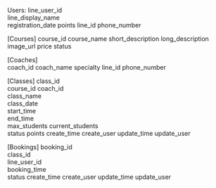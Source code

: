 Users:
line_user_id	
line_display_name	
registration_date
points
line_id
phone_number

[Courses]
course_id
course_name
short_description
long_description
image_url
price
status

[Coaches]						
coach_id
coach_name
specialty
line_id
phone_number

[Classes]
class_id	
course_id
coach_id	
class_name	
class_date	
start_time	
end_time	
max_students
current_students	
status
points
create_time
create_user
update_time
update_user

[Bookings]
booking_id	
class_id	
line_user_id	
booking_time	
status
create_time
create_user
update_time
update_user
